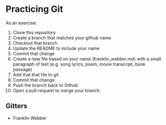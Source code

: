 # Practicing Git

As an exercise:

1. Clone this repository
2. Create a branch that matches your github name
3. Checkout that branch
4. Update the README to include your name
5. Commit that change
6. Create a new file based on your name (franklin_webber.md) with a small paragraph of text (e.g. song lyrics, poem, movie transcript, book passage)
7. Add that that file to git
8. Commit that change
9. Push the branch back to Github
10. Open a pull-request to merge your branch.


## Gitters

* Franklin Webber


